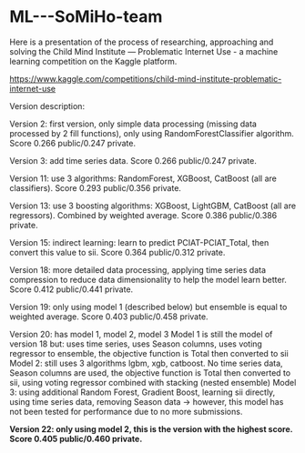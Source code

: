 # ML---SoMiHo-team
Here is a presentation of the process of researching, approaching and solving the Child Mind Institute — Problematic Internet Use - a machine learning competition on the Kaggle platform.

https://www.kaggle.com/competitions/child-mind-institute-problematic-internet-use

Version description:

Version 2: first version, only simple data processing (missing data processed by 2 fill functions), only using RandomForestClassifier algorithm. Score 0.266 public/0.247 private.

Version 3: add time series data. Score 0.266 public/0.247 private.

Version 11: use 3 algorithms: RandomForest, XGBoost, CatBoost (all are classifiers). Score 0.293 public/0.356 private.

Version 13: use 3 boosting algorithms: XGBoost, LightGBM, CatBoost (all are regressors). Combined by weighted average. Score 0.386 public/0.386 private.

Version 15: indirect learning: learn to predict PCIAT-PCIAT_Total, then convert this value to sii. Score 0.364 public/0.312 private.

Version 18: more detailed data processing, applying time series data compression to reduce data dimensionality to help the model learn better. Score 0.412 public/0.441 private.

Version 19: only using model 1 (described below) but ensemble is equal to weighted average. Score 0.403 public/0.458 private.

Version 20: has model 1, model 2, model 3
  Model 1 is still the model of version 18 but: uses time series, uses Season columns, uses voting regressor to ensemble, the objective function is Total then converted to sii
  Model 2: still uses 3 algorithms lgbm, xgb, catboost. No time series data, Season columns are used, the objective function is Total then converted to sii, using voting regressor combined with stacking (nested ensemble)
  Model 3: using additional Random Forest, Gradient Boost, learning sii directly, using time series data, removing Season data -> however, this model has not been tested for performance due to no more     submissions.

**Version 22: only using model 2, this is the version with the highest score. Score 0.405 public/0.460 private.**
